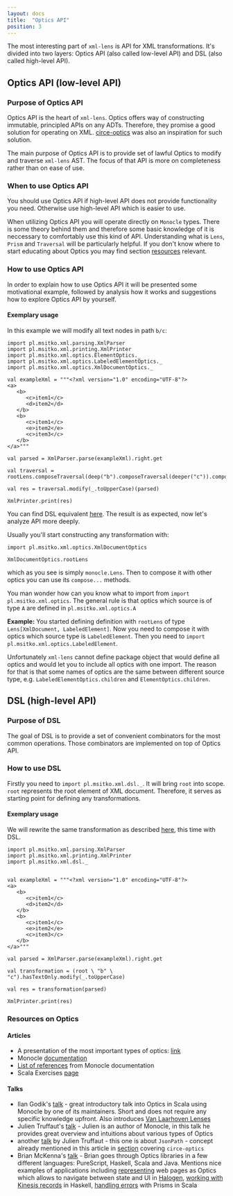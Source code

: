 ```yaml
---
layout: docs
title:  "Optics API"
position: 3
---
```


The most interesting part of `xml-lens` is API for XML transformations. It's divided into two layers:
Optics API (also called low-level API) and DSL (also called high-level API).

## Optics API (low-level API)

### Purpose of Optics API

Optics API is the heart of `xml-lens`. Optics offers way of constructing immutable, principled APIs on any ADTs. 
Therefore, they promise a good solution for operating on XML. [circe-optics](https://github.com/circe/circe/blob/master/docs/src/main/tut/optics.md)
was also an inspiration for such solution.

The main purpose of Optics API is to provide set of lawful Optics to modify and traverse `xml-lens` AST.
The focus of that API is more on completeness rather than on ease of use.

### When to use Optics API

You should use Optics API if high-level API does not provide functionality you need. Otherwise use high-level API
which is easier to use.

When utilizing Optics API you will operate directly on `Monocle` types. There is some theory behind them and therefore 
some basic knowledge of it is neccessary to comfortably use this kind of API. Understanding what is `Lens`, `Prism` and 
`Traversal` will be particularly helpful. If you don't know where to start educating about Optics you may find
section [resources](#resources-on-optics) relevant.

### How to use Optics API

In order to explain how to use Optics API it will be presented some motivational example, followed by 
analysis how it works and suggestions how to explore Optics API by yourself.

#### Exemplary usage <a name="exemplary-usage-optics-api"></a>

In this example we will modify all text nodes in path `b/c`:

```tut:silent
import pl.msitko.xml.parsing.XmlParser
import pl.msitko.xml.printing.XmlPrinter
import pl.msitko.xml.optics.ElementOptics._
import pl.msitko.xml.optics.LabeledElementOptics._
import pl.msitko.xml.optics.XmlDocumentOptics._

val exampleXml = """<?xml version="1.0" encoding="UTF-8"?>
<a>
   <b>
      <c>item1</c>
      <d>item2</d>
   </b>
   <b>
      <c>item1</c>
      <e>item2</e>
      <c>item3</c>
   </b>
</a>"""

val parsed = XmlParser.parse(exampleXml).right.get

val traversal = rootLens.composeTraversal(deep("b").composeTraversal(deeper("c")).composeOptional(hasTextOnly))

val res = traversal.modify(_.toUpperCase)(parsed)
```

```tut:book
XmlPrinter.print(res)
```

You can find DSL equivalent [here](#exemplary-usage-dsl). The result is as expected, now let's analyze API more deeply.

Usually you'll start constructing any transformation with:

```tut:book
import pl.msitko.xml.optics.XmlDocumentOptics

XmlDocumentOptics.rootLens
```

which as you see is simply `monocle.Lens`. Then to compose it with other optics you can use its `compose...` methods.

You man wonder how can you know what to import from `import pl.msitko.xml.optics`. The general rule is that optics
which source is of type `A` are defined in `pl.msitko.xml.optics.A`

**Example:** You started defining definition with `rootLens` of type `Lens[XmlDocument, LabeledElement]`. Now you need to
compose it with optics which source type is `LabeledElement`. Then you need to `import pl.msitko.xml.optics.LabeledElement`.

Unfortunately `xml-lens` cannot define package object that would define all optics and would let you to include all optics
with one import. The reason for that is that some names of optics are the same between different source type, e.g.
`LabeledElementOptics.children` and `ElementOptics.children`.

## DSL (high-level API)

### Purpose of DSL

The goal of DSL is to provide a set of convenient combinators for the most common operations.
Those combinators are implemented on top of Optics API.

### How to use DSL

Firstly you need to `import pl.msitko.xml.dsl._`. It will bring `root` into scope. `root` represents
the root element of XML document. Therefore, it serves as starting point for defining any transformations.

#### Exemplary usage <a name="exemplary-usage-dsl"></a>

We will rewrite the same transformation as described [here](#exemplary-usage-optics-api), this time with DSL.

```tut:silent
import pl.msitko.xml.parsing.XmlParser
import pl.msitko.xml.printing.XmlPrinter
import pl.msitko.xml.dsl._


val exampleXml = """<?xml version="1.0" encoding="UTF-8"?>
<a>
   <b>
      <c>item1</c>
      <d>item2</d>
   </b>
   <b>
      <c>item1</c>
      <e>item2</e>
      <c>item3</c>
   </b>
</a>"""

val parsed = XmlParser.parse(exampleXml).right.get

val transformation = (root \ "b" \ "c").hasTextOnly.modify(_.toUpperCase)

val res = transformation(parsed)
```

```tut:book
XmlPrinter.print(res)
```

### Resources on Optics

#### Articles

* A presentation of the most important types of optics: [link](https://blog.scalac.io/optics-beyond-lenses-with-monocle.html)
* Monocle [documentation](http://julien-truffaut.github.io/Monocle/)
* [List of references](http://julien-truffaut.github.io/Monocle/learning_resources.html) from Monocle documentation
* Scala Exercises [page](https://www.scala-exercises.org/monocle/iso)

#### Talks

* Ilan Godik's [talk](https://www.youtube.com/watch?v=NvCcNM2vp3k) - great introductory talk into Optics in Scala using Monocle
by one of its maintainers. Short and does not require any specific knowledge upfront. Also introduces [Van Laarhoven Lenses](https://youtu.be/NvCcNM2vp3k?t=18m40s)
* Julien Truffaut's [talk](https://www.youtube.com/watch?v=6nyGVgGEKdA) - Julien is an author of Monocle, in this talk he
provides great overview and intuitions about various types of Optics
* another [talk](https://skillsmatter.com/skillscasts/8969-jsonpath-type-safe-query-dsl-using-optics) by Julien Truffaut - this
one is about `JsonPath` - concept already mentioned in this article in [section](#circe) covering `circe-optics`
* Brian McKenna's [talk](https://www.youtube.com/watch?v=H01dw-BMmlE) - Brian goes through Optics libraries in a few different
languages: PureScript, Haskell, Scala and Java. Mentions nice examples of applications including [representing](https://youtu.be/H01dw-BMmlE?t=4m21s)
web pages as Optics which allows to navigate between state and UI in [Halogen](https://github.com/slamdata/purescript-halogen), [working with Kinesis records](https://youtu.be/H01dw-BMmlE?t=6m49s)
in Haskell, [handling errors](https://youtu.be/H01dw-BMmlE?t=13m20s) with Prisms in Scala